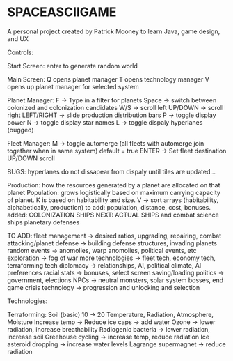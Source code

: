 # SPACEASCIIGAME

A personal project created by Patrick Mooney to learn Java, game design, and UX

Controls:

Start Screen: enter to generate random world


Main Screen: Q opens planet manager
              T opens technology manager
              V opens up planet manager for selected system
              
              
Planet Manager:
F -> Type in a filter for planets
Space -> switch between colonized and colonization candidates
W/S -> scroll left
UP/DOWN -> scroll right
LEFT/RIGHT -> slide production distribution bars
P -> toggle display power
N -> toggle display star names
L -> toggle dispaly hyperlanes (bugged)

Fleet Manager:
M -> toggle automerge (all fleets with automerge join together when in same system) default = true
ENTER -> Set fleet destination
UP/DOWN scroll

BUGS:
hyperlanes do not dissapear from dispaly until tiles are updated...


Production: how the resources generated by a planet are allocated on that planet
Population: grows logistically based on maximum carrying capacity of planet. K is based on habitability and size.
V -> sort arrays (habitability, alphabetically, production)
to add: population, distance, cost, bonuses.
added: COLONIZATION SHIPS
NEXT: ACTUAL SHIPS and combat
science ships
planetary defenses


TO ADD:
   fleet management -> desired ratios, upgrading, repairing, combat
   attacking/planet defense -> building defense structures, invading planets
   random events -> anomolies, warp anomolies, political events, etc
   exploration -> fog of war
   more technologies -> fleet tech, economy tech, terraforming tech
   diplomacy -> relationships, AI, political climate, AI preferences
   racial stats -> bonuses, select screen
   saving/loading
   politics -> government, elections
   NPCs -> neutral monsters, solar system bosses, end game crisis
   technology -> progression and unlocking and selection
  
Technologies:
 
 
 Terraforming: 
      Soil (basic) 10 -> 20
      Temperature, Radiation, Atmosphere, Moisture
      Increase temp -> Reduce ice caps -> add water
      Ozone -> lower radiation, increase breathability
      Radiogenic bacteria -> lower radiation, increase soil
      Greehouse cycling -> increase temp, reduce radiation
      Ice asteroid dropping -> increase water levels
      Lagrange supermagnet -> reduce radiation
      
        
      
  
